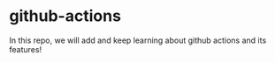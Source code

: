 # github-actions
In this repo, we will add and keep learning about github actions and its features!
